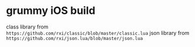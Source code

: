 # grummy iOS build


class library from `https://github.com/rxi/classic/blob/master/classic.lua`
json library from `https://github.com/rxi/json.lua/blob/master/json.lua`

